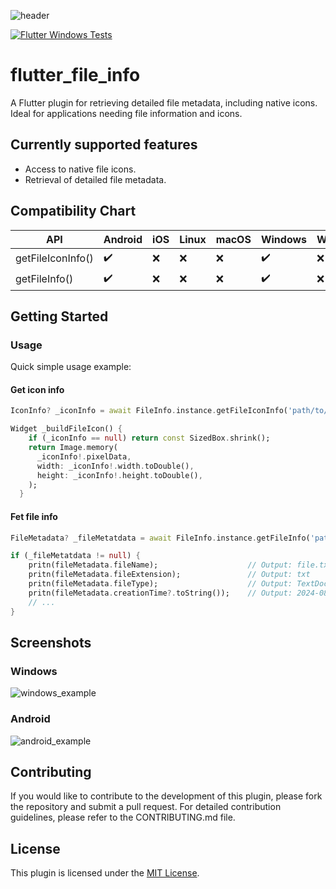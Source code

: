 ![header](https://i.imgur.com/5uioqZd.png)

[![Flutter Windows Tests](https://github.com/makjac/flutter_file_info/actions/workflows/windows.yml/badge.svg)](https://github.com/makjac/flutter_file_info/actions/workflows/windows.yml)

# flutter_file_info

A Flutter plugin for retrieving detailed file metadata, including native icons. Ideal for applications needing file information and icons.

## Currently supported features

* Access to native file icons.
* Retrieval of detailed file metadata.

## Compatibility Chart

| API                   | Android            | iOS                | Linux              | macOS              | Windows            | Web                |
| --------------------- | ------------------ | ------------------ | ------------------ | ------------------ | ------------------ | ------------------ |
| getFileIconInfo()     | :heavy_check_mark: | :x:                | :x:                | :x:                | :heavy_check_mark: | :x:                |
| getFileInfo()         | :heavy_check_mark: | :x:                | :x:                | :x:                | :heavy_check_mark: | :x:                |

## Getting Started

### Usage

Quick simple usage example:

#### Get icon info

```dart
IconInfo? _iconInfo = await FileInfo.instance.getFileIconInfo('path/to/example/file.txt');

Widget _buildFileIcon() {
    if (_iconInfo == null) return const SizedBox.shrink();
    return Image.memory(
      _iconInfo!.pixelData,
      width: _iconInfo!.width.toDouble(),
      height: _iconInfo!.height.toDouble(),
    );
  }
```

#### Fet file info

```dart
FileMetadata? _fileMetatdata = await FileInfo.instance.getFileInfo('path/to/example/file.txt');

if (_fileMetatdata != null) {
    pritn(fileMetadata.fileName);                    // Output: file.txt
    pritn(fileMetadata.fileExtension);               // Output: txt
    pritn(fileMetadata.fileType);                    // Output: TextDocument
    pritn(fileMetadata.creationTime?.toString());    // Output: 2024-08-01 17:16:26.500018
    // ...
}
```

## Screenshots

### Windows

![windows_example](https://i.imgur.com/Yo0GhFM.gif)

### Android

![android_example](https://i.imgur.com/EKQ3WDK.gif)

## Contributing

If you would like to contribute to the development of this plugin, please fork the repository and submit a pull request. For detailed contribution guidelines, please refer to the CONTRIBUTING.md file.

## License

This plugin is licensed under the [MIT License](https://github.com/makjac/flutter_file_info/blob/main/LICENSE).
